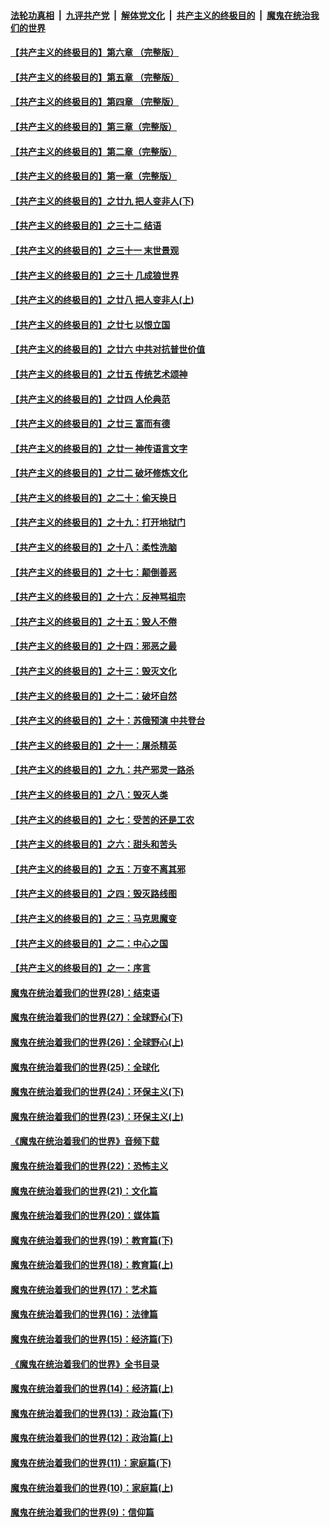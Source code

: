 ####  [法轮功真相](../../../../basic/blob/master/README.md?t=12072239) &nbsp;|&nbsp; [九评共产党](../../../../9ping.md/blob/master/README.md?t=12072239) &nbsp;|&nbsp; [解体党文化](../../../../jtdwh.md/blob/master/README.md?t=12072239)  &nbsp;|&nbsp; [共产主义的终极目的](../../../../gczydzjmd.md/blob/master/README.md?t=12072239) &nbsp;|&nbsp; [魔鬼在统治我们的世界](../../../../mgztzwmdsj.md/blob/master/README.md?t=12072239) 

#### [【共产主义的终极目的】第六章 （完整版）](../pages/nsc422/n11428913.md?t=12072239) 

#### [【共产主义的终极目的】第五章 （完整版）](../pages/nsc422/n11428912.md?t=12072239) 

#### [【共产主义的终极目的】第四章 （完整版）](../pages/nsc422/n11428907.md?t=12072239) 

#### [【共产主义的终极目的】第三章（完整版）](../pages/nsc422/n11428848.md?t=12072239) 

#### [【共产主义的终极目的】第二章（完整版）](../pages/nsc422/n11428831.md?t=12072239) 

#### [【共产主义的终极目的】第一章（完整版）](../pages/nsc422/n11417651.md?t=12072239) 

#### [【共产主义的终极目的】之廿九 把人变非人(下)](../pages/nsc422/n11344140.md?t=12072239) 

#### [【共产主义的终极目的】之三十二 结语](../pages/nsc422/n11360535.md?t=12072239) 

#### [【共产主义的终极目的】之三十一 末世景观](../pages/nsc422/n11351129.md?t=12072239) 

#### [【共产主义的终极目的】之三十 几成狼世界](../pages/nsc422/n11348280.md?t=12072239) 

#### [【共产主义的终极目的】之廿八 把人变非人(上)](../pages/nsc422/n11340492.md?t=12072239) 

#### [【共产主义的终极目的】之廿七 以恨立国](../pages/nsc422/n11336944.md?t=12072239) 

#### [【共产主义的终极目的】之廿六 中共对抗普世价值](../pages/nsc422/n11324785.md?t=12072239) 

#### [【共产主义的终极目的】之廿五 传统艺术颂神](../pages/nsc422/n11296396.md?t=12072239) 

#### [【共产主义的终极目的】之廿四 人伦典范](../pages/nsc422/n11296397.md?t=12072239) 

#### [【共产主义的终极目的】之廿三 富而有德](../pages/nsc422/n11283598.md?t=12072239) 

#### [【共产主义的终极目的】之廿一 神传语言文字](../pages/nsc422/n11263265.md?t=12072239) 

#### [【共产主义的终极目的】之廿二 破坏修炼文化](../pages/nsc422/n11245728.md?t=12072239) 

#### [【共产主义的终极目的】之二十：偷天换日](../pages/nsc422/n11238846.md?t=12072239) 

#### [【共产主义的终极目的】之十九：打开地狱门](../pages/nsc422/n11206376.md?t=12072239) 

#### [【共产主义的终极目的】之十八：柔性洗脑](../pages/nsc422/n11199994.md?t=12072239) 

#### [【共产主义的终极目的】之十七：颠倒善恶](../pages/nsc422/n11179782.md?t=12072239) 

#### [【共产主义的终极目的】之十六：反神骂祖宗](../pages/nsc422/n11166798.md?t=12072239) 

#### [【共产主义的终极目的】之十五：毁人不倦](../pages/nsc422/n11166792.md?t=12072239) 

#### [【共产主义的终极目的】之十四：邪恶之最](../pages/nsc422/n11150249.md?t=12072239) 

#### [【共产主义的终极目的】之十三：毁灭文化](../pages/nsc422/n11135227.md?t=12072239) 

#### [【共产主义的终极目的】之十二：破坏自然](../pages/nsc422/n11135214.md?t=12072239) 

#### [【共产主义的终极目的】之十：苏俄预演 中共登台](../pages/nsc422/n11118424.md?t=12072239) 

#### [【共产主义的终极目的】之十一：屠杀精英](../pages/nsc422/n11118442.md?t=12072239) 

#### [【共产主义的终极目的】之九：共产邪灵一路杀](../pages/nsc422/n11114139.md?t=12072239) 

#### [【共产主义的终极目的】之八：毁灭人类](../pages/nsc422/n11108503.md?t=12072239) 

#### [【共产主义的终极目的】之七：受苦的还是工农](../pages/nsc422/n11101809.md?t=12072239) 

#### [【共产主义的终极目的】之六：甜头和苦头](../pages/nsc422/n11096971.md?t=12072239) 

#### [【共产主义的终极目的】之五：万变不离其邪](../pages/nsc422/n11091285.md?t=12072239) 

#### [【共产主义的终极目的】之四：毁灭路线图](../pages/nsc422/n11086284.md?t=12072239) 

#### [【共产主义的终极目的】之三：马克思魔变](../pages/nsc422/n11061941.md?t=12072239) 

#### [【共产主义的终极目的】之二：中心之国](../pages/nsc422/n11047728.md?t=12072239) 

#### [【共产主义的终极目的】之一：序言](../pages/nsc422/n11086077.md?t=12072239) 

#### [魔鬼在统治着我们的世界(28)：结束语](../pages/nsc422/n10936246.md?t=12072239) 

#### [魔鬼在统治着我们的世界(27)：全球野心(下)](../pages/nsc422/n10928319.md?t=12072239) 

#### [魔鬼在统治着我们的世界(26)：全球野心(上)](../pages/nsc422/n10900318.md?t=12072239) 

#### [魔鬼在统治着我们的世界(25)：全球化](../pages/nsc422/n10788205.md?t=12072239) 

#### [魔鬼在统治着我们的世界(24)：环保主义(下)](../pages/nsc422/n10695307.md?t=12072239) 

#### [魔鬼在统治着我们的世界(23)：环保主义(上)](../pages/nsc422/n10688613.md?t=12072239) 

#### [《魔鬼在统治着我们的世界》音频下载](../pages/nsc422/n10635553.md?t=12072239) 

#### [魔鬼在统治着我们的世界(22)：恐怖主义](../pages/nsc422/n10614727.md?t=12072239) 

#### [魔鬼在统治着我们的世界(21)：文化篇](../pages/nsc422/n10597706.md?t=12072239) 

#### [魔鬼在统治着我们的世界(20)：媒体篇](../pages/nsc422/n10586579.md?t=12072239) 

#### [魔鬼在统治着我们的世界(19)：教育篇(下)](../pages/nsc422/n10564808.md?t=12072239) 

#### [魔鬼在统治着我们的世界(18)：教育篇(上)](../pages/nsc422/n10526970.md?t=12072239) 

#### [魔鬼在统治着我们的世界(17)：艺术篇](../pages/nsc422/n10499093.md?t=12072239) 

#### [魔鬼在统治着我们的世界(16)：法律篇](../pages/nsc422/n10485969.md?t=12072239) 

#### [魔鬼在统治着我们的世界(15)：经济篇(下)](../pages/nsc422/n10469975.md?t=12072239) 

#### [《魔鬼在统治着我们的世界》全书目录](../pages/nsc422/n10464261.md?t=12072239) 

#### [魔鬼在统治着我们的世界(14)：经济篇(上)](../pages/nsc422/n10457370.md?t=12072239) 

#### [魔鬼在统治着我们的世界(13)：政治篇(下)](../pages/nsc422/n10448270.md?t=12072239) 

#### [魔鬼在统治着我们的世界(12)：政治篇(上)](../pages/nsc422/n10444576.md?t=12072239) 

#### [魔鬼在统治着我们的世界(11)：家庭篇(下)](../pages/nsc422/n10440961.md?t=12072239) 

#### [魔鬼在统治着我们的世界(10)：家庭篇(上)](../pages/nsc422/n10435448.md?t=12072239) 

#### [魔鬼在统治着我们的世界(9)：信仰篇](../pages/nsc422/n10432159.md?t=12072239) 

